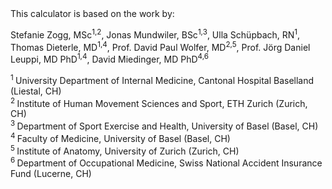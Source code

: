 <br>
<br>

This calculator is based on the work by:

Stefanie Zogg, MSc<sup>1,2</sup>, Jonas Mundwiler, BSc<sup>1,3</sup>, Ulla Schüpbach, RN<sup>1</sup>, Thomas Dieterle, MD<sup>1,4</sup>,
Prof. David Paul Wolfer, MD<sup>2,5</sup>, Prof. Jörg Daniel Leuppi, MD PhD<sup>1,4</sup>, David Miedinger, MD PhD<sup>4,6</sup>


<sup>1 </sup>University Department of Internal Medicine, Cantonal Hospital Baselland (Liestal, CH) <br>
<sup>2 </sup>Institute of Human Movement Sciences and Sport, ETH Zurich (Zurich, CH) <br>
<sup>3 </sup>Department of Sport Exercise and Health, University of Basel (Basel, CH) <br>
<sup>4 </sup>Faculty of Medicine, University of Basel (Basel, CH) <br>
<sup>5 </sup>Institute of Anatomy, University of Zurich (Zurich, CH) <br>
<sup>6 </sup>Department of Occupational Medicine, Swiss National Accident Insurance Fund (Lucerne, CH) <br>
